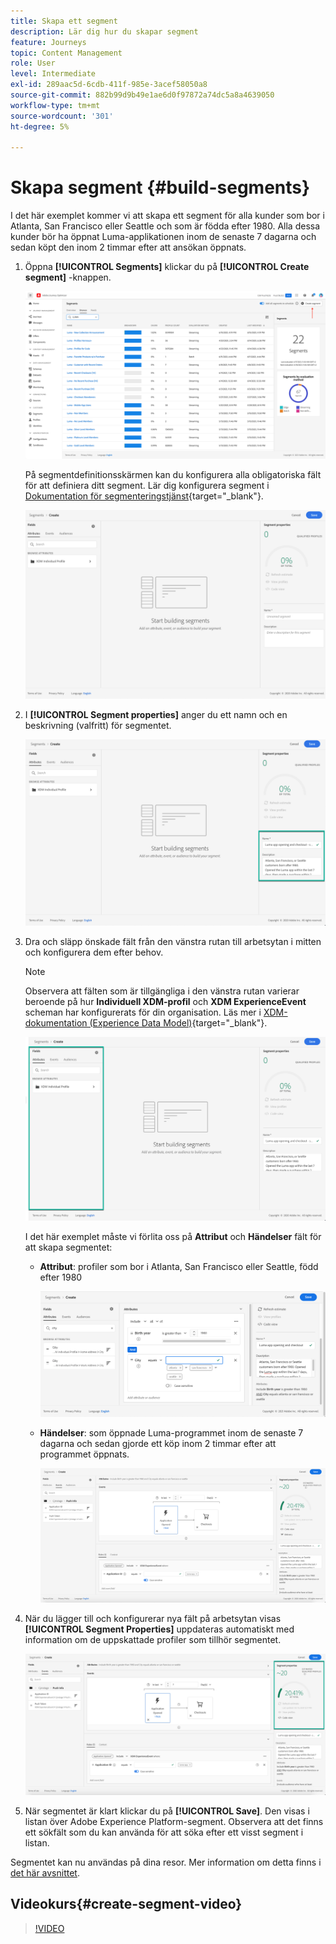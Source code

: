 ```yaml
---
title: Skapa ett segment
description: Lär dig hur du skapar segment
feature: Journeys
topic: Content Management
role: User
level: Intermediate
exl-id: 289aac5d-6cdb-411f-985e-3acef58050a8
source-git-commit: 882b99d9b49e1ae6d0f97872a74dc5a8a4639050
workflow-type: tm+mt
source-wordcount: '301'
ht-degree: 5%

---
```


# Skapa segment {#build-segments}

I det här exemplet kommer vi att skapa ett segment för alla kunder som bor i Atlanta, San Francisco eller Seattle och som är födda efter 1980. Alla dessa kunder bör ha öppnat Luma-applikationen inom de senaste 7 dagarna och sedan köpt den inom 2 timmar efter att ansökan öppnats.

1. Öppna **[!UICONTROL Segments]** klickar du på **[!UICONTROL Create segment]** -knappen.

   ![](assets/create-segment.png)

   På segmentdefinitionsskärmen kan du konfigurera alla obligatoriska fält för att definiera ditt segment. Lär dig konfigurera segment i [Dokumentation för segmenteringstjänst](https://experienceleague.adobe.com/docs/experience-platform/segmentation/ui/overview.html){target=&quot;_blank&quot;}.

   ![](assets/segment-builder.png)

1. I **[!UICONTROL Segment properties]** anger du ett namn och en beskrivning (valfritt) för segmentet.

   ![](assets/segment-properties.png)

1. Dra och släpp önskade fält från den vänstra rutan till arbetsytan i mitten och konfigurera dem efter behov.

   >[!NOTE]
   >
   >Observera att fälten som är tillgängliga i den vänstra rutan varierar beroende på hur **Individuell XDM-profil** och **XDM ExperienceEvent** scheman har konfigurerats för din organisation.  Läs mer i [XDM-dokumentation (Experience Data Model)](https://experienceleague.adobe.com/docs/experience-platform/xdm/home.html?lang=sv){target=&quot;_blank&quot;}.

   ![](assets/drag-fields.png)

   I det här exemplet måste vi förlita oss på **Attribut** och **Händelser** fält för att skapa segmentet:

   * **Attribut**: profiler som bor i Atlanta, San Francisco eller Seattle, född efter 1980

      ![](assets/add-attributes.png)

   * **Händelser**: som öppnade Luma-programmet inom de senaste 7 dagarna och sedan gjorde ett köp inom 2 timmar efter att programmet öppnats.

      ![](assets/add-events.png)

1. När du lägger till och konfigurerar nya fält på arbetsytan visas **[!UICONTROL Segment Properties]** uppdateras automatiskt med information om de uppskattade profiler som tillhör segmentet.

   ![](assets/segment-estimate.png)

1. När segmentet är klart klickar du på **[!UICONTROL Save]**. Den visas i listan över Adobe Experience Platform-segment. Observera att det finns ett sökfält som du kan använda för att söka efter ett visst segment i listan.

Segmentet kan nu användas på dina resor. Mer information om detta finns i [det här avsnittet](../segment/about-segments.md).

## Videokurs{#create-segment-video}

>[!VIDEO](https://video.tv.adobe.com/v/334281?quality=12)
